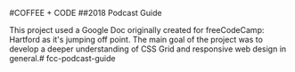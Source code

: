 #COFFEE + CODE
##2018 Podcast Guide

This project used a Google Doc originally created for freeCodeCamp: Hartford as it's jumping off point. The main goal of the project was to develop a deeper understanding of CSS Grid and responsive web design in general.# fcc-podcast-guide
